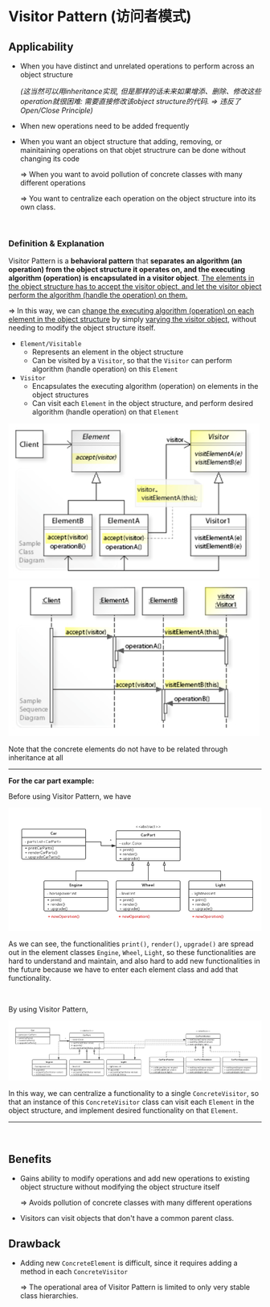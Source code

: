 # Visitor Pattern (访问者模式)

## Applicability

* When you have distinct and unrelated operations to perform across an object structure

  *(这当然可以用inheritance实现, 但是那样的话未来如果增添、删除、修改这些operation就很困难: 需要直接修改该object structure的代码. => 违反了Open/Close Principle)*

* When new operations need to be added frequently

* When you want an object structure that adding, removing, or mainitaining operations on that objet structrure can be done without changing its code

  => When you want to avoid pollution of concrete classes with many different operations

  => You want to centralize each operation on the object structure into its own class.

<br>

### Definition & Explanation

Visitor Pattern is a **behavioral pattern** that **separates an algorithm (an operation) from the object structure it operates on, and the executing algorithm (operation) is encapsulated in a visitor object**. <u>The elements in the object structure has to accept the visitor object, and let the visitor object perform the algorithm (handle the operation) on them.</u>

=> In this way, we can <u>change the executing algorithm (operation) on each element in the object structure</u> by simply <u>varying the visitor object</u>, without needing to modify the object structure itself.

* `Element/Visitable`
  * Represents an element in the object structure
  * Can be visited by a `Visitor`, so that the `Visitor` can perform algorithm (handle operation) on this `Element`
* `Visitor`
  * Encapsulates the executing algorithm (operation) on elements in the object structures
  * Can visit each `Element` in the object structure, and perform desired algorithm (handle operation) on that `Element`

<img src="https://github.com/Ziang-Lu/Design-Patterns/blob/master/4-Behavioral%20Patterns/3-Visitor%20Pattern/visitor_pattern.png?raw=true" width="500px">

<img src="https://github.com/Ziang-Lu/Design-Patterns/blob/master/4-Behavioral%20Patterns/3-Visitor%20Pattern/visitor_pattern_sequence_diagram.png?raw=true" width="500px">

Note that the concrete elements do not have to be related through inheritance at all

***

**For the car part example:**

Before using Visitor Pattern, we have

<img src="https://github.com/Ziang-Lu/Design-Patterns/blob/master/4-Behavioral%20Patterns/3-Visitor%20Pattern/Car%20Part%20Example/class_diagram_inheritance.png?raw=true">

As we can see, the functionalities `print()`, `render()`, `upgrade()` are spread out in the element classes `Engine`, `Wheel`, `Light`, so these functionalities are hard to understand and maintain, and also hard to add new functionalities in the future because we have to enter each element class and add that functionality.

<br>

By using Visitor Pattern,

<img src="https://github.com/Ziang-Lu/Design-Patterns/blob/master/4-Behavioral%20Patterns/3-Visitor%20Pattern/Car%20Part%20Example/class_diagram_with_visitor.png?raw=true">

In this way, we can centralize a functionality to a single `ConcreteVisitor`, so that an instance of this `ConcreteVisitor` class can visit each `Element` in the object structure, and implement desired functionality on that `Element`.

***

<br>

## Benefits

* Gains ability to modify operations and add new operations to existing object structure without modifying the object structure itself

  => Avoids pollution of concrete classes with many different operations

* Visitors can visit objects that don't have a common parent class.

## Drawback

* Adding new `ConcreteElement` is difficult, since it requires adding a method in each `ConcreteVisitor`

  => The operational area of Visitor Pattern is limited to only very stable class hierarchies.

